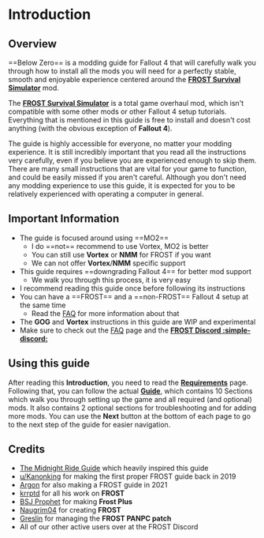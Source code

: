 # Introduction

## Overview

==Below Zero== is a modding guide for Fallout 4 that will carefully walk you through how to install all the mods you will need for a perfectly stable, smooth and enjoyable experience centered around the **[FROST Survival Simulator](https://www.nexusmods.com/fallout4/mods/18898)**  mod.

The **[FROST Survival Simulator](https://www.nexusmods.com/fallout4/mods/18898)** is a total game overhaul mod, which isn't compatible with some other mods or other Fallout 4 setup tutorials. Everything that is mentioned in this guide is free to install and doesn't cost anything (with the obvious exception of **Fallout 4**).

The guide is highly accessible for everyone, no matter your modding experience. It is still incredibly important that you read all the instructions very carefully, even if you believe you are experienced enough to skip them. There are many small instructions that are vital for your game to function, and could be easily missed if you aren't careful. Although you don't need any modding experience to use this guide, it is expected for you to be relatively experienced with operating a computer in general. 

## Important Information
* The guide is focused around using ==MO2==
    * I do ==not== recommend to use Vortex, MO2 is better
    * You can still use **Vortex** or **NMM** for FROST if you want
    * We can not offer **Vortex**/**NMM** specific support
* This guide requires ==downgrading Fallout 4== for better mod support
    * We walk you through this process, it is very easy
* I recommend reading this guide once before following its instructions
* You can have a ==FROST== and a ==non-FROST== Fallout 4 setup at the same time
    * Read the [FAQ](/faq) for more information about that
* The **GOG** and **Vortex** instructions in this guide are WIP and experimental
* Make sure to check out the [FAQ](/faq) page and the [**FROST Discord :simple-discord:**](https://discord.com/invite/BaKsm7Fn4A)

## Using this guide
After reading this **Introduction**, you need to read the **[Requirements](/introduction/requirements)** page.
Following that, you can follow the actual **[Guide](/guide)**, which contains 10 Sections which walk you through setting up the game and all required (and optional) mods.
It also contains 2 optional sections for troubleshooting and for adding more mods.
You can use the **Next** button at the bottom of each page to go to the next step of the guide for easier navigation.

## Credits
- [The Midnight Ride Guide](https://themidnightride.moddinglinked.com/index.html) which heavily inspired this guide
- [u/Kanonking](https://www.reddit.com/user/Kanonking) for making the first proper FROST guide back in 2019
- [Argon](https://www.nexusmods.com/fallout4/users/37574150?tab=user+files) for also making a FROST guide in 2021
- [krrptd](https://www.nexusmods.com/fallout4/users/35409570) for all his work on **FROST**
- [BSJ Prophet](https://www.nexusmods.com/fallout4/users/103241948) for making **Frost Plus**
- [Naugrim04](https://www.nexusmods.com/fallout4/users/6324000) for creating **FROST**
- [Greslin](https://fallout.wiki/wiki/Mod:Greslin) for managing the **FROST PANPC patch**
- All of our other active users over at the FROST Discord